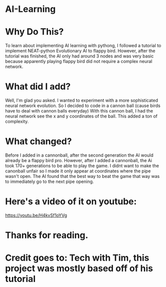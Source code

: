 # AI-Learning

# Why Do This?
To learn about implementing AI learning with pythong, I followed a tutorial to implement NEAT-python Evolutionary AI to flappy bird. 
However, after the tutorial was finished, the AI only had around 3 nodes and was very basic because apparently playing flappy bird did not require a complex neural network.

# What did I add?
Well, I'm glad you asked. I wanted to experiment with a more sophisticated neural network evolution. So I decided to code in a cannon ball (cause birds have to deal with cannon balls everyday)
With this cannon ball, I had the neural network see the x and y coordinates of the ball. This added a ton of complexity. 

# What changed?
Before I added in a cannonball, after the second generation the AI would already be a flappy bird pro. However, after I added a cannonball, the Ai took 170+ generations to be able to play the game.
I didnt want to make the canonball unfair so I made it only appear at coordinates where the pipe wasn't open. The AI found that the best way to beat the game that way
was to immediately go to the next pipe opening. 

# Here's a video of it on youtube:
https://youtu.be/H4kvSf1oYVg

# Thanks for reading. 
# Credit goes to: Tech with Tim, this project was mostly based off of his tutorial
